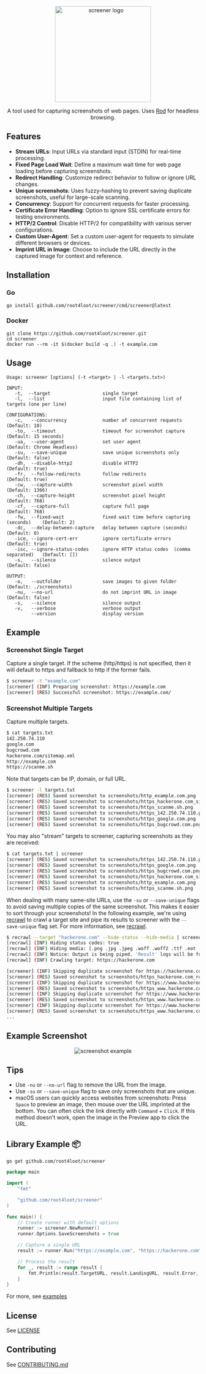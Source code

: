 <p align="center">
<img src="./assets/logo.png" alt="screener logo" width="250"/>
</p>

<div align="center">
A tool used for capturing screenshots of web pages. Uses <a href="https://github.com/go-rod/rod">Rod</a> for headless browsing.
</div>

## Features

- **Stream URLs**: Input URLs via standard input (STDIN) for real-time processing.
- **Fixed Page Load Wait**: Define a maximum wait time for web page loading before capturing screenshots.
- **Redirect Handling**: Customize redirect behavior to follow or ignore URL changes.
- **Unique screenshots**: Uses fuzzy-hashing to prevent saving duplicate screenshots, useful for large-scale scanning.
- **Concurrency**: Support for concurrent requests for faster processing.
- **Certificate Error Handling**: Option to ignore SSL certificate errors for testing environments.
- **HTTP/2 Control**: Disable HTTP/2 for compatibility with various server configurations.
- **Custom User-Agent**: Set a custom user-agent for requests to simulate different browsers or devices.
- **Imprint URL in Image**: Choose to include the URL directly in the captured image for context and reference.

## Installation

### Go

```
go install github.com/root4loot/screener/cmd/screener@latest
```

### Docker

```
git clone https://github.com/root4loot/screener.git
cd screener
docker run --rm -it $(docker build -q .) -t example.com
```

## Usage

```
Usage: screener [options] (-t <target> | -l <targets.txt>)

INPUT:
   -t,  --target                   single target
   -l,  --list                     input file containing list of targets (one per line)

CONFIGURATIONS:
   -c,   --concurrency             number of concurrent requests                 (Default: 10)
   -to,  --timeout                 timeout for screenshot capture                (Default: 15 seconds)
   -ua,  --user-agent              set user agent                                (Default: Chrome Headless)
   -su,  --save-unique             save unique screenshots only                  (Default: false)
   -dh,  --disable-http2           disable HTTP2                                 (Default: true)
   -fr,  --follow-redirects        follow redirects                              (Default: true)
   -cw,  --capture-width           screenshot pixel width                        (Default: 1366)
   -ch,  --capture-height          screenshot pixel height                       (Default: 768)
   -cf,  --capture-full            capture full page                             (Default: 768)
   -fw,  --fixed-wait              fixed wait time before capturing (seconds)    (Default: 2)
   -dc,  --delay-between-capture   delay between capture (seconds)               (Default: 0)
   -ice, --ignore-cert-err         ignore certificate errors                     (Default: true)
   -isc, --ignore-status-codes     ignore HTTP status codes  (comma separated)   (Default: [])
   -s,   --silence                 silence output                                (Default: false)

OUTPUT:
   -o,   --outfolder               save images to given folder                   (Default: ./screenshots)
   -nu,  --no-url                  do not imprint URL in image                   (Default: false)
   -s,   --silence                 silence output
   -v,   --verbose                 verbose output
         --version                 display version
```

## Example

### Screenshot Single Target

Capture a single target. If the scheme (http/https) is not specified, then it will default to https and fallback to http if the former fails.

```sh
$ screener -t "example.com"
[screener] (INF) Preparing screenshot: https://example.com
[screener] (RES) Successful screenshot: https://example.com/
```

### Screenshot Multiple Targets

Capture multiple targets.

```sh
$ cat targets.txt
142.250.74.110
google.com
bugcrowd.com
hackerone.com/sitemap.xml
http://example.com
https://scanme.sh
```

Note that targets can be IP, domain, or full URL.

```sh
$ screener -l targets.txt
[screener] (RES) Saved screenshot to screenshots/http_example.com.png
[screener] (RES) Saved screenshot to screenshots/https_hackerone.com_sitemap.xml.png
[screener] (RES) Saved screenshot to screenshots/https_scanme.sh.png
[screener] (RES) Saved screenshot to screenshots/https_142.250.74.110.png
[screener] (RES) Saved screenshot to screenshots/https_google.com.png
[screener] (RES) Saved screenshot to screenshots/https_bugcrowd.com.png
```

You may also "stream" targets to screener, capturing screenshots as they are received:

```sh
$ cat targets.txt | screener
[screener] (RES) Saved screenshot to screenshots/https_142.250.74.110.png
[screener] (RES) Saved screenshot to screenshots/https_google.com.png
[screener] (RES) Saved screenshot to screenshots/https_bugcrowd.com.png
[screener] (RES) Saved screenshot to screenshots/https_hackerone.com_sitemap.xml.png
[screener] (RES) Saved screenshot to screenshots/http_example.com.png
[screener] (RES) Saved screenshot to screenshots/https_scanme.sh.png
```

When dealing with many same-site URLs, use the `-su` or `--save-unique` flags to avoid saving multiple copies of the same screenshot. This makes it easier to sort through your screenshots!
In the following example, we're using [recrawl](https://github.com/root4loot/recrawl) to crawl a target site and pipe its results to screener with the `--save-unique` flag set. For more information, see [recrawl](https://github.com/root4loot/recrawl).

```sh
$ recrawl --target "hackerone.com" --hide-status --hide-media | screener --save-unique
[recrawl] (INF) Hiding status codes: true
[recrawl] (INF) Hiding media: [.png .jpg .jpeg .woff .woff2 .ttf .eot .svg .gif .ico .webp .mp4 .webm .mp3 .wav .flac .aac .ogg .m4a .flv .avi .mov .wmv .swf .mkv .m4v .3gp .3g2]
[recrawl] (INF) Notice: Output is being piped. 'Result' logs will be formatted accordingly.
[recrawl] (INF) Crawling target: https://hackerone.com

[screener] (INF) Skipping duplicate screenshot for https://hackerone.com/robots.txt
[screener] (RES) Saved screenshot to screenshots/https_hackerone.com_robots.txt.png
[screener] (INF) Skipping duplicate screenshot for https://www.hackerone.com/node/12420/
[screener] (RES) Saved screenshot to screenshots/https_www.hackerone.com_node_12420.png
[screener] (INF) Skipping duplicate screenshot for https://www.hackerone.com/product/challenge/
[screener] (RES) Saved screenshot to screenshots/https_www.hackerone.com_product_challenge.png
[screener] (INF) Skipping duplicate screenshot for https://www.hackerone.com/node/9916/
[screener] (RES) Saved screenshot to screenshots/https_www.hackerone.com_node_9916.png
...
```


## Example Screenshot

<p align="center">
<img src="./assets/https_example.com.png" alt="screenshot example"/>
</p>

## Tips
- Use `-nu` or `--no-url` flag to remove the URL from the image.
- Use `-su` or `--save-unique` flag to save only screenshots that are unique.
-  macOS users can quickly access websites from screenshots: Press `Space` to preview an image, then mouse over the URL imprinted at the bottom. You can often click the link directly with `Command` + `Click`. If this method doesn't work, open the image in the Preview app to click the URL.


## Library Example 📦

```
go get github.com/root4loot/screener
```

```go
package main

import (
	"fmt"

	"github.com/root4loot/screener"
)

func main() {
	// Create runner with default options
	runner := screener.NewRunner()
	runner.Options.SaveScreenshots = true

	// Capture a single URL
	result := runner.Run("https://example.com", "https://hackerone.com")

	// Process the result
	for _, result := range result {
		fmt.Println(result.TargetURL, result.LandingURL, result.Error, len(result.Image))
	}
}

```

For more, see [examples](https://github.com/root4loot/screener/tree/master/examples)

## License

See [LICENSE](LICENSE)

## Contributing

See [CONTRIBUTING.md](CONTRIBUTING.md)
